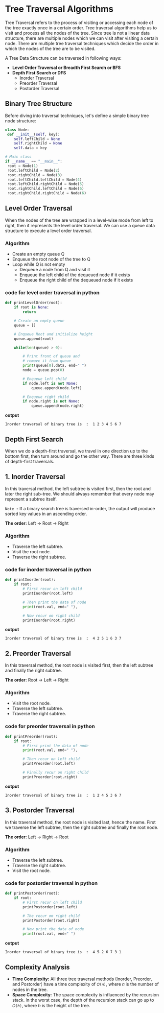# Tree Traversal Algorithms

Tree Traversal refers to the process of visiting or accessing each node of the tree exactly once in a certain order. Tree traversal algorithms help us to visit and process all the nodes of the tree. Since tree is not a linear data structure, there are multiple nodes which we can visit after visiting a certain node. There are multiple tree traversal techniques which decide the order in which the nodes of the tree are to be visited.


A Tree Data Structure can be traversed in following ways:
- **Level Order Traversal or Breadth First Search or BFS**
 - **Depth First Search or DFS**
     - Inorder Traversal
     - Preorder Traversal
     - Postorder Traversal
  
## Binary Tree Structure
  Before diving into traversal techniques, let's define a simple binary tree node structure:
  ```python
class Node:
   def __init__(self, key):
      self.leftChild = None
      self.rightChild = None
      self.data = key

# Main class
if __name__ == "__main__":
   root = Node(1)
   root.leftChild = Node(2)
   root.rightChild = Node(3)
   root.leftChild.leftChild = Node(4)
   root.leftChild.rightChild = Node(5)
   root.rightChild.leftChild = Node(6)
   root.rightChild.rightChild = Node(6)
```

## Level Order Traversal
When the nodes of the tree are wrapped in a level-wise mode from left to right, then it represents the level order traversal. We can use a queue data structure to execute a level order traversal.

### Algorithm
  - Create an empty queue Q
  - Enqueue the root node of the tree to Q
  - Loop while Q is not empty
      - Dequeue a node from Q and visit it
      - Enqueue the left child of the dequeued node if it exists
      - Enqueue the right child of the dequeued node if it exists
   
### code for level order traversal in python
```python
def printLevelOrder(root):
    if root is None:
        return

    # Create an empty queue
    queue = []

    # Enqueue Root and initialize height
    queue.append(root)

    while(len(queue) > 0):

        # Print front of queue and
        # remove it from queue
        print(queue[0].data, end=" ")
        node = queue.pop(0)

        # Enqueue left child
        if node.left is not None:
            queue.append(node.left)

        # Enqueue right child
        if node.right is not None:
            queue.append(node.right)
```

**output**

` Inorder traversal of binary tree is  : 
1 2 3 4 5 6 7 `



## Depth First Search
When we do a depth-first traversal, we travel in one direction up to the bottom first, then turn around and go the other way. There are three kinds of depth-first traversals.

## 1. Inorder Traversal

In this traversal method, the left subtree is visited first, then the root and later the right sub-tree. We should always remember that every node may represent a subtree itself.

`Note :` If a binary search tree is traversed in-order, the output will produce sorted key values in an ascending order.

**The order:**  Left -> Root -> Right

### Algorithm
  - Traverse the left subtree.
  - Visit the root node.
  - Traverse the right subtree.

### code for inorder traversal in python
```python
def printInorder(root):
    if root:
        # First recur on left child
        printInorder(root.left)

        # Then print the data of node
        print(root.val, end=" "),

        # Now recur on right child
        printInorder(root.right)
```

**output**

` Inorder traversal of binary tree is  : 
4 2 5 1 6 3 7 `


## 2. Preorder Traversal

In this traversal method, the root node is visited first, then the left subtree and finally the right subtree.

**The order:**  Root -> Left -> Right

### Algorithm
  - Visit the root node.
  - Traverse the left subtree.
  - Traverse the right subtree.

### code for preorder traversal in python
```python
def printPreorder(root):
    if root:
        # First print the data of node
        print(root.val, end=" "),

        # Then recur on left child
        printPreorder(root.left)

        # Finally recur on right child
        printPreorder(root.right)
```

**output**

` Inorder traversal of binary tree is  : 
1 2 4 5 3 6 7 `

## 3. Postorder Traversal

In this traversal method, the root node is visited last, hence the name. First we traverse the left subtree, then the right subtree and finally the root node.

**The order:**  Left -> Right -> Root

### Algorithm
  - Traverse the left subtree.
  - Traverse the right subtree.
  - Visit the root node.

### code for postorder traversal in python
```python
def printPostorder(root):
    if root:
        # First recur on left child
        printPostorder(root.left)

        # The recur on right child
        printPostorder(root.right)

        # Now print the data of node
        print(root.val, end=" ")
```

**output**

` Inorder traversal of binary tree is  : 
4 5 2 6 7 3 1 `


## Complexity Analysis
 - **Time Complexity:** All three tree traversal methods (Inorder, Preorder, and Postorder) have a time complexity of `𝑂(𝑛)`, where 𝑛 is the number of nodes in the tree.
 - **Space Complexity:** The space complexity is influenced by the recursion stack. In the worst case, the depth of the recursion stack can go up to `𝑂(ℎ)`, where ℎ is the height of the tree.



 

